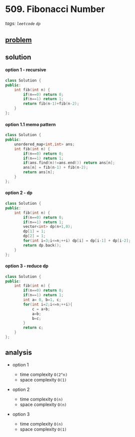 # 509. Fibonacci Number

###### tags: `leetcode` `dp`


## [problem](https://leetcode.com/problems/fibonacci-number/)


## solution


#### option 1 - recursive

```c++
class Solution {
public:
    int fib(int n) {
        if(n==0) return 0;
        if(n==1) return 1;
        return fib(n-1)+fib(n-2);      
    }
};
```

#### option 1.1 memo pattern
```c++
class Solution {
public:
    unordered_map<int,int> ans;
    int fib(int n) {
        if(n==0) return 0;
        if(n==1) return 1;
        if(ans.find(n)!=ans.end()) return ans[n];
        ans[n] = fib(n-1) + fib(n-2);
        return ans[n];
    }
};
```
#### option 2 - dp
```c++
class Solution {
public:
    int fib(int n) {
        if(n==0) return 0;
        if(n==1) return 1;
        vector<int> dp(n+1,0);
        dp[1] = 1;
        dp[2] = 1;
        for(int i=3;i<=n;++i) dp[i] = dp[i-1] + dp[i-2];
        return dp.back();
    }
};
```

#### option 3 - reduce dp

```c++
class Solution {
public:
    int fib(int n) {
        if(n==0) return 0;
        if(n==1) return 1;
        int a= 0, b=1, c;
        for(int i=2;i<=n;++i){
            c = a+b;
            a=b;
            b=c;
        }
        return c;
    }
};
```
## analysis
- option 1 
  - time complexity `O(2^n)`
  - space complexity `O(1)`

- option 2
  - time complexity `O(n)`
  - space complexity `O(n)`

- option 3
  - time complexity `O(n)`
  - space complexity `O(1)`
